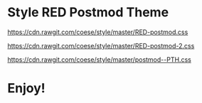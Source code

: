 # Style RED Postmod Theme

https://cdn.rawgit.com/coese/style/master/RED-postmod.css

https://cdn.rawgit.com/coese/style/master/RED-postmod-2.css

https://cdn.rawgit.com/coese/style/master/postmod--PTH.css


# Enjoy!
